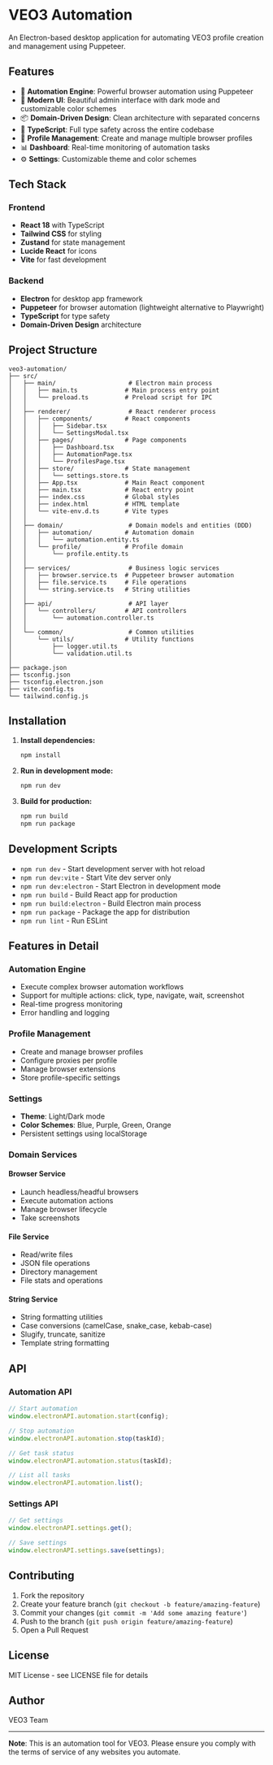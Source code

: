 # VEO3 Automation

An Electron-based desktop application for automating VEO3 profile creation and management using Puppeteer.

## Features

- 🚀 **Automation Engine**: Powerful browser automation using Puppeteer
- 🎨 **Modern UI**: Beautiful admin interface with dark mode and customizable color schemes
- 📦 **Domain-Driven Design**: Clean architecture with separated concerns
- 🔧 **TypeScript**: Full type safety across the entire codebase
- 🎯 **Profile Management**: Create and manage multiple browser profiles
- 📊 **Dashboard**: Real-time monitoring of automation tasks
- ⚙️ **Settings**: Customizable theme and color schemes

## Tech Stack

### Frontend

- **React 18** with TypeScript
- **Tailwind CSS** for styling
- **Zustand** for state management
- **Lucide React** for icons
- **Vite** for fast development

### Backend

- **Electron** for desktop app framework
- **Puppeteer** for browser automation (lightweight alternative to Playwright)
- **TypeScript** for type safety
- **Domain-Driven Design** architecture

## Project Structure

```
veo3-automation/
├── src/
│   ├── main/                    # Electron main process
│   │   ├── main.ts             # Main process entry point
│   │   └── preload.ts          # Preload script for IPC
│   │
│   ├── renderer/                # React renderer process
│   │   ├── components/         # React components
│   │   │   ├── Sidebar.tsx
│   │   │   └── SettingsModal.tsx
│   │   ├── pages/              # Page components
│   │   │   ├── Dashboard.tsx
│   │   │   ├── AutomationPage.tsx
│   │   │   └── ProfilesPage.tsx
│   │   ├── store/              # State management
│   │   │   └── settings.store.ts
│   │   ├── App.tsx             # Main React component
│   │   ├── main.tsx            # React entry point
│   │   ├── index.css           # Global styles
│   │   ├── index.html          # HTML template
│   │   └── vite-env.d.ts       # Vite types
│   │
│   ├── domain/                  # Domain models and entities (DDD)
│   │   ├── automation/         # Automation domain
│   │   │   └── automation.entity.ts
│   │   └── profile/            # Profile domain
│   │       └── profile.entity.ts
│   │
│   ├── services/                # Business logic services
│   │   ├── browser.service.ts  # Puppeteer browser automation
│   │   ├── file.service.ts     # File operations
│   │   └── string.service.ts   # String utilities
│   │
│   ├── api/                     # API layer
│   │   └── controllers/        # API controllers
│   │       └── automation.controller.ts
│   │
│   └── common/                  # Common utilities
│       └── utils/              # Utility functions
│           ├── logger.util.ts
│           └── validation.util.ts
│
├── package.json
├── tsconfig.json
├── tsconfig.electron.json
├── vite.config.ts
└── tailwind.config.js
```

## Installation

1. **Install dependencies:**

   ```bash
   npm install
   ```

2. **Run in development mode:**

   ```bash
   npm run dev
   ```

3. **Build for production:**
   ```bash
   npm run build
   npm run package
   ```

## Development Scripts

- `npm run dev` - Start development server with hot reload
- `npm run dev:vite` - Start Vite dev server only
- `npm run dev:electron` - Start Electron in development mode
- `npm run build` - Build React app for production
- `npm run build:electron` - Build Electron main process
- `npm run package` - Package the app for distribution
- `npm run lint` - Run ESLint

## Features in Detail

### Automation Engine

- Execute complex browser automation workflows
- Support for multiple actions: click, type, navigate, wait, screenshot
- Real-time progress monitoring
- Error handling and logging

### Profile Management

- Create and manage browser profiles
- Configure proxies per profile
- Manage browser extensions
- Store profile-specific settings

### Settings

- **Theme**: Light/Dark mode
- **Color Schemes**: Blue, Purple, Green, Orange
- Persistent settings using localStorage

### Domain Services

#### Browser Service

- Launch headless/headful browsers
- Execute automation actions
- Manage browser lifecycle
- Take screenshots

#### File Service

- Read/write files
- JSON file operations
- Directory management
- File stats and operations

#### String Service

- String formatting utilities
- Case conversions (camelCase, snake_case, kebab-case)
- Slugify, truncate, sanitize
- Template string formatting

## API

### Automation API

```typescript
// Start automation
window.electronAPI.automation.start(config);

// Stop automation
window.electronAPI.automation.stop(taskId);

// Get task status
window.electronAPI.automation.status(taskId);

// List all tasks
window.electronAPI.automation.list();
```

### Settings API

```typescript
// Get settings
window.electronAPI.settings.get();

// Save settings
window.electronAPI.settings.save(settings);
```

## Contributing

1. Fork the repository
2. Create your feature branch (`git checkout -b feature/amazing-feature`)
3. Commit your changes (`git commit -m 'Add some amazing feature'`)
4. Push to the branch (`git push origin feature/amazing-feature`)
5. Open a Pull Request

## License

MIT License - see LICENSE file for details

## Author

VEO3 Team

---

**Note**: This is an automation tool for VEO3. Please ensure you comply with the terms of service of any websites you automate.
